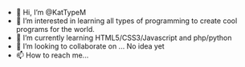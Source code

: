 - 👋 Hi, I’m @KatTypeM
- 👀 I’m interested in learning all types of programming to create cool programs for the world.
- 🌱 I’m currently learning HTML5/CSS3/Javascript and php/python
- 💞️ I’m looking to collaborate on ... No idea yet
- 📫 How to reach me... 

<!---
KatTypeM/KatTypeM is a ✨ special ✨ repository because its `README.md` (this file) appears on your GitHub profile.
You can click the Preview link to take a look at your changes.
--->
